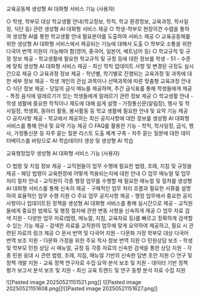 교육공동체 생성형 AI 대화형 서비스 기능 (사용자)

○ 학생, 학부모 대상 학교생활 안내(학교정보, 학칙, 학교 환경정보, 교육과정, 학사일정, 식단 등) 관련 생성형 AI 대화형 서비스 제공 ○ 학생-학부모 현장의견 수렴을 통하여 생성형 AI를 통한 학교생활 안내 필요분야를 도출하여 서비스 제공 ○ 교육공동체를 위한 생성형 AI 대화형 서비스에서 제공되는 기능에 대해서 도출 ○ 학부모 소통을 위한 다국어 번역 지원이 가능해야 함(영어, 중국어, 일본어, 베트남어 등) ○ 학교규칙 및 규정 정보 제공 - 학교생활에 필요한 학교규칙 및 규정 등에 대한 정보를 학생 - 51 - 수준에 맞춰 생성형 AI 대화형 서비스 제공 - 최신 학칙 업데이트 사항 및 변경된 규정도 실시간으로 제공 ○ 교육과정 정보 제공 - 학년별, 학기별로 진행되는 교육과정 및 과목에 대한 세부 정보 제공 - 학생 개인의 관심 과목이나 선택과목에 따른 맞춤형 교육과정 안내 ○ 식단 정보 제공 - 당일의 급식 메뉴를 제공하며, 주간 급식표를 통해 학생들에게 제공 - 특정 음식에 알레르기가 있는 학생들에게 알레르기 관련 정보 제공 ○ 학교생활 안내 - 학생 생활에 중요한 학칙이나 제도에 대해 쉽게 설명 - 가정통신문(알림장), 행사 및 학사일정, 학생회, 동아리 활동, 봉사활동 등 학교 생활에 필요한 안내 및 요약 기능 제공 ○ 공지사항 제공 - 학교에서 제공하는 최신 공지사항에 대한 정보를 생성형 AI 대화형 서비스를 통해 안내 및 요약 기능 제공 ○ FAQ를 활용한 기능 - 학칙, 학사일정, 급식, 행사, 가정통신문 등 자주 묻는 질문 리스트 도출 체계 구축 - 자주 묻는 질문에 대한 데이터베이스를 바탕으로 AI 학습데이터 생성 및 생성형 AI 학습


교육행정업무 생성형 AI 대화형 서비스 기능 (사용자)

○ 법령 및 지침 정보 제공 - 교직원들이 업무 수행에 필요한 법령, 조례, 지침 및 규정을 제공 - 해당 법령이 교육현장에 어떻게 적용되는지에 대한 안내 ○ 업무 매뉴얼 및 업무처리 절차 안내 - 교직원이 각종 행정 업무를 수행할 때 필요한 매뉴얼 및 절차를 생성형 AI 대화형 서비스를 통해 신속히 제공 - 구체적인 업무 처리 흐름과 필요한 서류를 설명하여 효율적인 업무 수행 지원 ○ 주요 업무 공지사항 제공 - 행정 업무에서 중요한 공지사항이나 업데이트된 정책을 생성형 AI 대화형 서비스를 통해 실시간으로 제공 - 교직원들에게 중요한 법제도 및 행정 절차에 관한 변동 사항을 신속하게 제공 ○ 업무 자료 검색 지원 - 다양한 업무 자료(법령, 매뉴얼, 지침, 교육자료 등)를 빠르고 정확하게 검색할 수 있는 기능 제공 - 검색한 자료를 교직원의 업무에 맞게 요약하여 제공하고, 필요 시 관련된 자료의 링크 제공 ○ 문서 번역 및 다국어 지원 - 다문화 가정 학부모 대상 다국어 번역 보조 지원 - 다문화 가정을 위한 주요 학사 정보 번역 지원 ○ 민원상담 보조 - 학생 및 학부모 민원 상담 시 매뉴얼, 규정 등 각종 자료의 신속한 검색을 통한 상담 지원 - 각종 민원 응대 시 관련 법령, 조례, 지침, 매뉴얼 기반의 신속한 답변 초안 지원 ○ 연구 및 정책 개발 지원 - 교육 정책 연구자료 수집·요약·분석 보조 및 지원 - 데이터 기반 정책 평가 보고서 분석 보조 및 지원 - 최신 교육 트렌드 및 연구 동향 분석 자료 수집 지원


![[Pasted image 20250521151521.png]]
![[Pasted image 20250521151608.png]]![[Pasted image 20250521151627.png]]